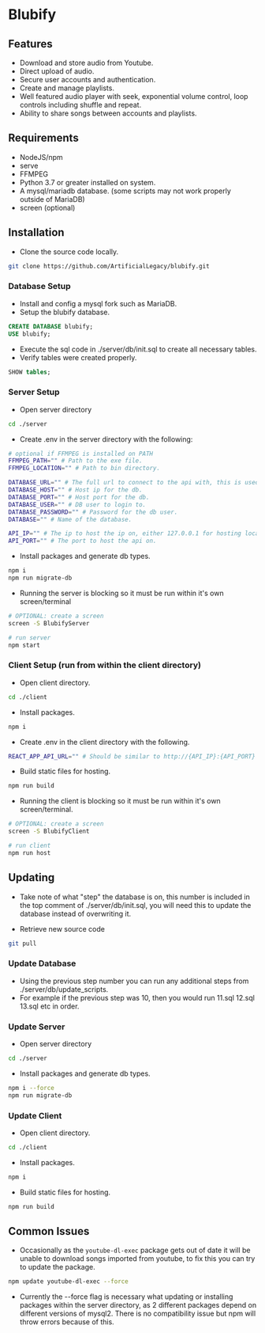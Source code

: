 # Blubify

## Features

* Download and store audio from Youtube.
* Direct upload of audio.
* Secure user accounts and authentication.
* Create and manage playlists.
* Well featured audio player with seek, exponential volume control, loop controls including shuffle and repeat.
* Ability to share songs between accounts and playlists.

## Requirements

- NodeJS/npm
- serve
- FFMPEG
- Python 3.7 or greater installed on system.
- A mysql/mariadb database. (some scripts may not work properly outside of MariaDB)
- screen (optional)

## Installation

- Clone the source code locally.

```sh
git clone https://github.com/ArtificialLegacy/blubify.git
```

### Database Setup

- Install and config a mysql fork such as MariaDB.
- Setup the blubify database.

```sql
CREATE DATABASE blubify;
USE blubify;
```

- Execute the sql code in ./server/db/init.sql to create all necessary tables.
- Verify tables were created properly.

```sql
SHOW tables;
```

### Server Setup

- Open server directory

```sh
cd ./server
```

- Create .env in the server directory with the following:

```sh
# optional if FFMPEG is installed on PATH
FFMPEG_PATH="" # Path to the exe file.
FFMPEG_LOCATION="" # Path to bin directory.

DATABASE_URL="" # The full url to connect to the api with, this is used to generate db types.
DATABASE_HOST="" # Host ip for the db.
DATABASE_PORT="" # Host port for the db.
DATABASE_USER="" # DB user to login to.
DATABASE_PASSWORD="" # Password for the db user.
DATABASE="" # Name of the database.

API_IP="" # The ip to host the ip on, either 127.0.0.1 for hosting locally or you're ip on you're local network.
API_PORT="" # The port to host the api on.
```

- Install packages and generate db types.

```sh
npm i
npm run migrate-db

```

- Running the server is blocking so it must be run within it's own screen/terminal

```sh
# OPTIONAL: create a screen
screen -S BlubifyServer

# run server
npm start
```

### Client Setup (run from within the client directory)

- Open client directory.

```sh
cd ./client
```

- Install packages.

```sh
npm i
```

- Create .env in the client directory with the following.

```sh
REACT_APP_API_URL="" # Should be similar to http://{API_IP}:{API_PORT}
```

- Build static files for hosting.

```sh
npm run build
```

- Running the client is blocking so it must be run within it's own screen/terminal.

```sh
# OPTIONAL: create a screen
screen -S BlubifyClient

# run client
npm run host
```

## Updating

- Take note of what "step" the database is on, this number is included in the top comment of ./server/db/init.sql, you will need this to update the database instead of overwriting it.

- Retrieve new source code

```sh
git pull
```

### Update Database

- Using the previous step number you can run any additional steps from ./server/db/update_scripts.
- For example if the previous step was 10, then you would run 11.sql 12.sql 13.sql etc in order.

### Update Server

- Open server directory

```sh
cd ./server
```

- Install packages and generate db types.

```sh
npm i --force
npm run migrate-db
```

### Update Client

- Open client directory.

```sh
cd ./client
```

- Install packages.

```sh
npm i
```

- Build static files for hosting.

```sh
npm run build
```

## Common Issues

- Occasionally as the `youtube-dl-exec` package gets out of date it will be unable to download songs imported from youtube, to fix this you can try to update the package.

```sh
npm update youtube-dl-exec --force
```

- Currently the --force flag is necessary what updating or installing packages within the server directory, as 2 different packages depend on different versions of mysql2. There is no compatibility issue but npm will throw errors because of this.
